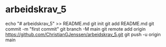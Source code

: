# arbeidskrav_5
echo "# arbeidskrav_5" >> README.md
git init
git add README.md
git commit -m "first commit"
git branch -M main
git remote add origin https://github.com/ChristianGJenssen/arbeidskrav_5.git
git push -u origin main
